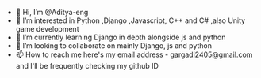 - 👋 Hi, I’m @Aditya-eng
- 👀 I’m interested in Python ,Django ,Javascript, C++ and C# ,also Unity game development 
- 🌱 I’m currently learning Django in depth alongside js and python
- 💞️ I’m looking to collaborate on mainly Django, js and python
- 📫 How to reach me here's my email address - gargadi2405@gmail.com and I'll be frequently checking my github ID

<!---
Aditya-eng/Aditya-eng is a ✨ special ✨ repository because its `README.md` (this file) appears on your GitHub profile.
You can click the Preview link to take a look at your changes.
--->
